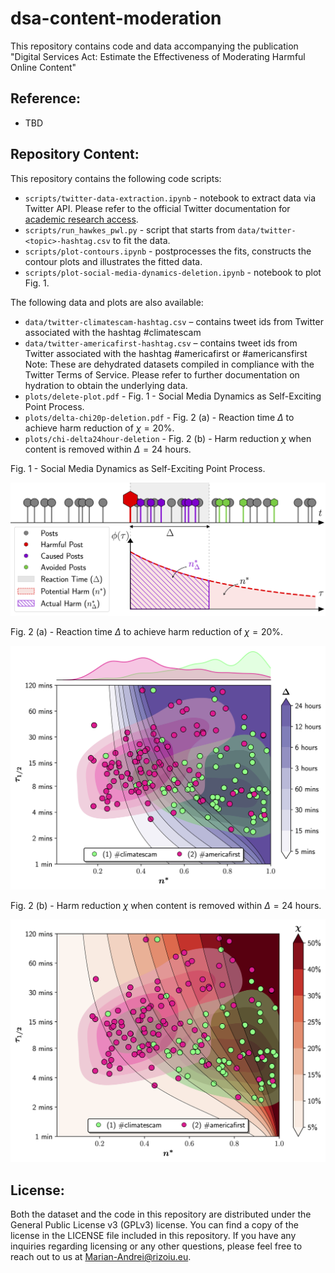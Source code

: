 # dsa-content-moderation

This repository contains code and data accompanying the publication "Digital Services Act: Estimate the Effectiveness of Moderating Harmful Online Content"

## Reference:
* TBD

## Repository Content:
This repository contains the following code scripts:
* `scripts/twitter-data-extraction.ipynb` - notebook to extract data via Twitter API. Please refer to the official Twitter documentation for [academic research access](https://developer.twitter.com/en/products/twitter-api/academic-research).
* `scripts/run_hawkes_pwl.py` - script that starts from `data/twitter-<topic>-hashtag.csv` to fit the data.
* `scripts/plot-contours.ipynb` - postprocesses the fits, constructs the contour plots and illustrates the fitted data.
* `scripts/plot-social-media-dynamics-deletion.ipynb` - notebook to plot Fig. 1.

The following data and plots are also available:
* `data/twitter-climatescam-hashtag.csv` – contains tweet ids from Twitter associated with the hashtag #climatescam 
* `data/twitter-americafirst-hashtag.csv` – contains tweet ids from Twitter associated with the hashtag #americafirst or #americansfirst<br>
Note: These are dehydrated datasets compiled in compliance with the Twitter Terms of Service. Please refer to further documentation on hydration to obtain the underlying data.
* `plots/delete-plot.pdf` - Fig. 1 - Social Media Dynamics as Self-Exciting Point Process.
* `plots/delta-chi20p-deletion.pdf` - Fig. 2 (a) - Reaction time $\Delta$ to achieve harm reduction of $\chi=20$\%.
* `plots/chi-delta24hour-deletion` - Fig. 2 (b) - Harm reduction $\chi$ when content is removed within $\Delta=24$ hours.

Fig. 1 - Social Media Dynamics as Self-Exciting Point Process.

![Plot](plots/delete-plot.png)

Fig. 2 (a) - Reaction time $\Delta$ to achieve harm reduction of $\chi=20$\%.

![Plot](plots/delta-chi20p-deletion.png)

Fig. 2 (b) - Harm reduction $\chi$ when content is removed within $\Delta=24$ hours.

![Plot](plots/chi-delta24hour-deletion.png)

## License:
Both the dataset and the code in this repository are distributed under the General Public License v3 (GPLv3) license. You can find a copy of the license in the LICENSE file included in this repository. If you have any inquiries regarding licensing or any other questions, please feel free to reach out to us at Marian-Andrei@rizoiu.eu.
